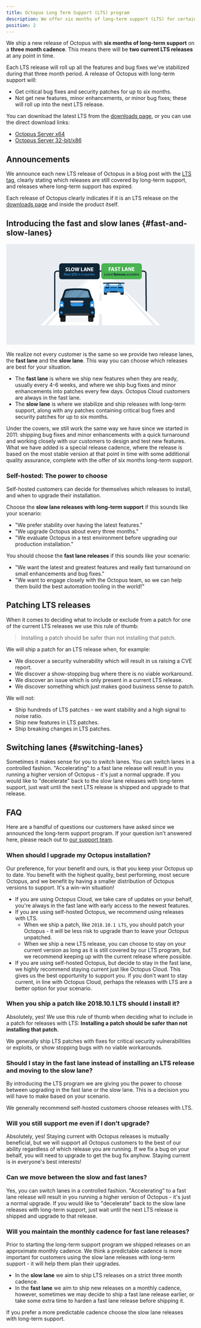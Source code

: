 ```yaml
---
title: Octopus Long Term Support (LTS) program
description: We offer six months of long-term support (LTS) for certain releases of Octopus.
position: 2
---
```


We ship a new release of Octopus with **six months of long-term support** on a **three month cadence**. This means there will be **two current LTS releases** at any point in time.

Each LTS release will roll up all the features and bug fixes we've stabilized during that three month period. A release of Octopus with long-term support will:

- Get critical bug fixes and security patches for up to six months.
- Not get new features, minor enhancements, or minor bug fixes; these will roll up into the next LTS release.

You can download the latest LTS from the [downloads page](https://octopus.com/downloads), or you can use the direct download links:

- [Octopus Server x64](https://octopus.com/downloads/slowlane/WindowsX64/OctopusServer)
- [Octopus Server 32-bit/x86](https://octopus.com/downloads/slowlane/WindowsX86/OctopusServer)

## Announcements

We announce each new LTS release of Octopus in a blog post with the [LTS tag](https://octopus.com/blog/tag/LTS), clearly stating which releases are still covered by long-term support, and releases where long-term support has expired.

Each release of Octopus clearly indicates if it is an LTS release on the [downloads page](https://octopus.com/downloads) and inside the product itself.

## Introducing the fast and slow lanes {#fast-and-slow-lanes}

![Fast lane and slow lane](release-lanes.png)

We realize not every customer is the same so we provide two release lanes, the **fast lane** and the **slow lane**. This way you can choose which releases are best for your situation.

- The **fast lane** is where we ship new features when they are ready, usually every 4-6 weeks, and where we ship bug fixes and minor enhancements into patches every few days. Octopus Cloud customers are always in the fast lane.
- The **slow lane** is where we stabilize and ship releases with long-term support, along with any patches containing critical bug fixes and security patches for up to six months.

Under the covers, we still work the same way we have since we started in 2011: shipping bug fixes and minor enhancements with a quick turnaround and working closely with our customers to design and test new features. What we have added is a special release cadence, where the release is based on the most stable version at that point in time with some additional quality assurance, complete with the offer of six months long-term support.

### Self-hosted: The power to choose

Self-hosted customers can decide for themselves which releases to install, and when to upgrade their installation.

Choose the **slow lane releases with long-term support** if this sounds like your scenario:

- "We prefer stability over having the latest features."
- "We upgrade Octopus about every three months."
- "We evaluate Octopus in a test environment before upgrading our production installation."

You should choose the **fast lane releases** if this sounds like your scenario:

- "We want the latest and greatest features and really fast turnaround on small enhancements and bug fixes."
- "We want to engage closely with the Octopus team, so we can help them build the best automation tooling in the world!"

## Patching LTS releases

When it comes to deciding what to include or exclude from a patch for one of the current LTS releases we use this rule of thumb:

> Installing a patch should be safer than not installing that patch.

We will ship a patch for an LTS release when, for example:

- We discover a security vulnerability which will result in us raising a CVE report.
- We discover a show-stopping bug where there is no viable workaround.
- We discover an issue which is only present in a current LTS release.
- We discover something which just makes good business sense to patch.

We will not:

- Ship hundreds of LTS patches - we want stability and a high signal to noise ratio.
- Ship new features in LTS patches.
- Ship breaking changes in LTS patches.

## Switching lanes {#switching-lanes}

Sometimes it makes sense for you to switch lanes. You can switch lanes in a controlled fashion. "Accelerating" to a fast lane release will result in you running a higher version of Octopus - it's just a normal upgrade. If you would like to "decelerate" back to the slow lane releases with long-term support, just wait until the next LTS release is shipped and upgrade to that release.

## FAQ

Here are a handful of questions our customers have asked since we announced the long-term support program. If your question isn't answered here, please reach out to [our support team](https://octopus.com/support).

### When should I upgrade my Octopus installation?

Our preference, for your benefit and ours, is that you keep your Octopus up to date. You benefit with the highest quality, best performing, most secure Octopus, and we benefit by having a smaller distribution of Octopus versions to support. It's a win-win situation!

- If you are using Octopus Cloud, we take care of updates on your behalf, you're always in the fast lane with early access to the newest features.
- If you are using self-hosted Octopus, we recommend using releases with LTS.
  - When we ship a patch, like `2018.10.1 LTS`, you should patch your Octopus - it will be less risk to upgrade than to leave your Octopus unpatched.
  - When we ship a new LTS release, you can choose to stay on your current version as long as it is still covered by our LTS program, but we recommend keeping up with the current release where possible.
- If you are using self-hosted Octopus, but decide to stay in the fast lane, we highly recommend staying current just like Octopus Cloud. This gives us the best opportunity to support you. If you don't want to stay current, in line with Octopus Cloud, perhaps the releases with LTS are a better option for your scenario.

### When you ship a patch like 2018.10.1 LTS should I install it?

Absolutely, yes! We use this rule of thumb when deciding what to include in a patch for releases with LTS: **Installing a patch should be safer than not installing that patch.**

We generally ship LTS patches with fixes for critical security vulnerabilities or exploits, or show stopping bugs with no viable workarounds.

### Should I stay in the fast lane instead of installing an LTS release and moving to the slow lane?

By introducing the LTS program we are giving you the power to choose between upgrading in the fast lane or the slow lane. This is a decision you will have to make based on your scenario.

We generally recommend self-hosted customers choose releases with LTS.

### Will you still support me even if I don't upgrade?

Absolutely, yes! Staying current with Octopus releases is mutually beneficial, but we will support all Octopus customers to the best of our ability regardless of which release you are running. If we fix a bug on your behalf, you will need to upgrade to get the bug fix anyhow. Staying current is in everyone's best interests!

### Can we move between the slow and fast lanes?

Yes, you can switch lanes in a controlled fashion. "Accelerating" to a fast lane release will result in you running a higher version of Octopus - it's just a normal upgrade. If you would like to "decelerate" back to the slow lane releases with long-term support, just wait until the next LTS release is shipped and upgrade to that release.

### Will you maintain the monthly cadence for fast lane releases?

Prior to starting the long-term support program we shipped releases on an approximate monthly cadence. We think a predictable cadence is more important for customers using the slow lane releases with long-term support - it will help them plan their upgrades.

- In the **slow lane** we aim to ship LTS releases on a strict three month cadence.
- In the **fast lane** we aim to ship new releases on a monthly cadence, however, sometimes we may decide to ship a fast lane release earlier, or take some extra time to harden a fast lane release before shipping it.

If you prefer a more predictable cadence choose the slow lane releases with long-term support.
